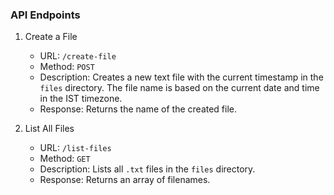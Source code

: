 ### API Endpoints

1. Create a File

   - URL: `/create-file`
   - Method: `POST`
   - Description: Creates a new text file with the current timestamp in the `files` directory. The file name is based on the current date and time in the IST timezone.
   - Response: Returns the name of the created file.

2. List All Files

   - URL: `/list-files`
   - Method: `GET`
   - Description: Lists all `.txt` files in the `files` directory.
   - Response: Returns an array of filenames.


